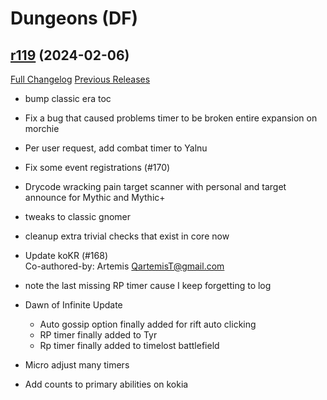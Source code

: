 # <DBM Mod> Dungeons (DF)

## [r119](https://github.com/DeadlyBossMods/DBM-Dungeons/tree/r119) (2024-02-06)
[Full Changelog](https://github.com/DeadlyBossMods/DBM-Dungeons/compare/r118...r119) [Previous Releases](https://github.com/DeadlyBossMods/DBM-Dungeons/releases)

- bump classic era toc  
- Fix a bug that caused problems timer to be broken entire expansion on morchie  
- Per user request, add combat timer to Yalnu  
- Fix some event registrations (#170)  
- Drycode wracking pain target scanner with personal and target announce for Mythic and Mythic+  
- tweaks to classic gnomer  
- cleanup extra trivial checks that exist in core now  
- Update koKR (#168)  
    Co-authored-by: Artemis <QartemisT@gmail.com>  
- note the last missing RP timer cause I keep forgetting to log  
- Dawn of Infinite Update  
     - Auto gossip option finally added for rift auto clicking  
     - RP timer finally added to Tyr  
     - Rp timer finally added to timelost battlefield  
- Micro adjust many timers  
- Add counts to primary abilities on kokia  
